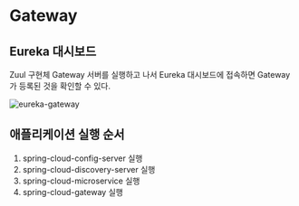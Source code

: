 # Gateway

## Eureka 대시보드
Zuul 구현체 Gateway 서버를 실행하고 나서 Eureka 대시보드에 접속하면 Gateway가 등록된 것을 확인할 수 있다.

![eureka-gateway](https://user-images.githubusercontent.com/43853352/74400271-ca88a080-4e60-11ea-8fa1-09dfbfe05efe.png)

## 애플리케이션 실행 순서
1. spring-cloud-config-server 실행
2. spring-cloud-discovery-server 실행
3. spring-cloud-microservice 실행
4. spring-cloud-gateway 실행